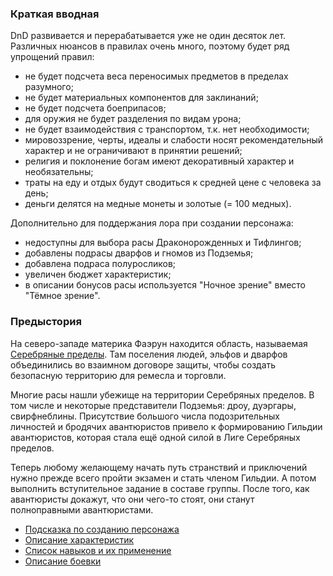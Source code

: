 
### Краткая вводная
DnD развивается и перерабатывается уже не один десяток лет. Различных нюансов в правилах очень много, поэтому будет ряд упрощений правил:
- не будет подсчета веса переносимых предметов в пределах разумного;
- не будет материальных компонентов для заклинаний;
- не будет подсчета боеприпасов;
- для оружия не будет разделения по видам урона;
- не будет взаимодействия с транспортом, т.к. нет необходимости;
- мировоззрение, черты, идеалы и слабости носят рекомендательный характер и не ограничивают в принятии решений;
- религия и поклонение богам имеют декоративный характер и необязательны;
- траты на еду и отдых будут сводиться к средней цене с человека за день;
- деньги делятся на медные монеты и золотые (= 100 медных).

Дополнительно для поддержания лора при создании персонажа:
- недоступны для выбора расы Драконорожденных и Тифлингов;
- добавлены подрасы дварфов и гномов из Подземья;
- добавлена подраса полуросликов;
- увеличен бюджет характеристик;
- в описании бонусов расы используется "Ночное зрение" вместо "Тёмное зрение".

### Предыстория
На северо-западе материка Фаэрун находится область, называемая [Серебряные пределы](Лор/Серебряные%20пределы.md). Там поселения людей, эльфов и дварфов объединились во взаимном договоре защиты, чтобы создать безопасную территорию для ремесла и торговли. 

Многие расы нашли убежище на территории Серебряных пределов. В том числе и некоторые представители Подземья: дроу, дуэргары, свирфнеблины. Присутствие большого числа подозрительных личностей и бродячих авантюристов привело к формированию Гильдии авантюристов, которая стала ещё одной силой в Лиге Серебряных пределов.

Теперь любому желающему начать путь странствий и приключений нужно прежде всего пройти экзамен и стать членом Гильдии. А потом выполнить вступительное задание в составе группы. После того, как авантюристы докажут, что они чего-то стоят, они станут полноправными авантюристами.


- [Подсказка по созданию персонажа](Правила/Создание%20персонажа.md)
- [Описание характеристик](Правила/Характеристики.md)
- [Список навыков и их применение](Правила/Навыки.md)
- [Описание боевки](Правила/Сражение.md)



